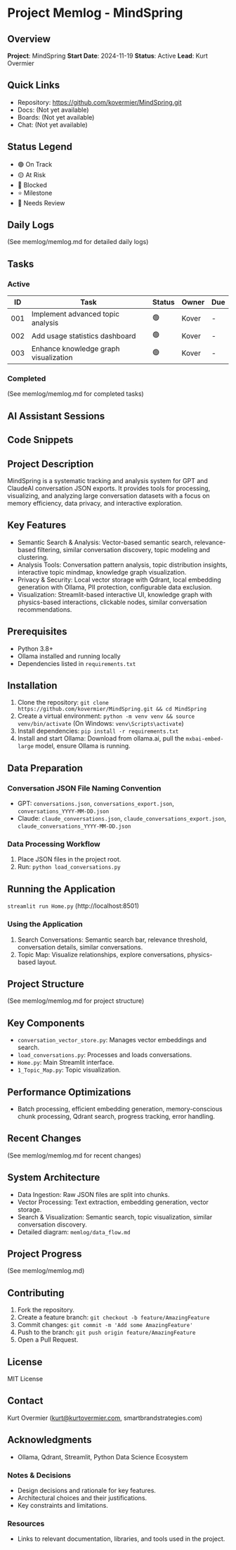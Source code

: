 # Project Memlog - MindSpring

## Overview
**Project**: MindSpring
**Start Date**: 2024-11-19
**Status**: Active
**Lead**: Kurt Overmier

## Quick Links
- Repository: https://github.com/kovermier/MindSpring.git
- Docs: (Not yet available)
- Boards: (Not yet available)
- Chat: (Not yet available)

## Status Legend
- 🟢 On Track
- 🟡 At Risk
- 🔴 Blocked
- ⭐ Milestone
- 📝 Needs Review

## Daily Logs
(See memlog/memlog.md for detailed daily logs)


## Tasks

### Active
| ID | Task | Status | Owner | Due |
|----|------|--------|-------|-----|
| 001 | Implement advanced topic analysis | 🟢 | Kover | - |
| 002 | Add usage statistics dashboard | 🟢 | Kover | - |
| 003 | Enhance knowledge graph visualization | 🟢 | Kover | - |

### Completed
(See memlog/memlog.md for completed tasks)


## AI Assistant Sessions


## Code Snippets

## Project Description
MindSpring is a systematic tracking and analysis system for GPT and ClaudeAI conversation JSON exports. It provides tools for processing, visualizing, and analyzing large conversation datasets with a focus on memory efficiency, data privacy, and interactive exploration.

## Key Features
- Semantic Search & Analysis: Vector-based semantic search, relevance-based filtering, similar conversation discovery, topic modeling and clustering.
- Analysis Tools: Conversation pattern analysis, topic distribution insights, interactive topic mindmap, knowledge graph visualization.
- Privacy & Security: Local vector storage with Qdrant, local embedding generation with Ollama, PII protection, configurable data exclusion.
- Visualization: Streamlit-based interactive UI, knowledge graph with physics-based interactions, clickable nodes, similar conversation recommendations.

## Prerequisites
- Python 3.8+
- Ollama installed and running locally
- Dependencies listed in `requirements.txt`

## Installation
1. Clone the repository: `git clone https://github.com/kovermier/MindSpring.git && cd MindSpring`
2. Create a virtual environment: `python -m venv venv && source venv/bin/activate` (On Windows: `venv\Scripts\activate`)
3. Install dependencies: `pip install -r requirements.txt`
4. Install and start Ollama: Download from ollama.ai, pull the `mxbai-embed-large` model, ensure Ollama is running.

## Data Preparation
### Conversation JSON File Naming Convention
- GPT: `conversations.json`, `conversations_export.json`, `conversations_YYYY-MM-DD.json`
- Claude: `claude_conversations.json`, `claude_conversations_export.json`, `claude_conversations_YYYY-MM-DD.json`

### Data Processing Workflow
1. Place JSON files in the project root.
2. Run: `python load_conversations.py`

## Running the Application
`streamlit run Home.py` (http://localhost:8501)

### Using the Application
1. Search Conversations: Semantic search bar, relevance threshold, conversation details, similar conversations.
2. Topic Map: Visualize relationships, explore conversations, physics-based layout.

## Project Structure
(See memlog/memlog.md for project structure)

## Key Components
- `conversation_vector_store.py`: Manages vector embeddings and search.
- `load_conversations.py`: Processes and loads conversations.
- `Home.py`: Main Streamlit interface.
- `1_Topic_Map.py`: Topic visualization.

## Performance Optimizations
- Batch processing, efficient embedding generation, memory-conscious chunk processing, Qdrant search, progress tracking, error handling.

## Recent Changes
(See memlog/memlog.md for recent changes)

## System Architecture
- Data Ingestion: Raw JSON files are split into chunks.
- Vector Processing: Text extraction, embedding generation, vector storage.
- Search & Visualization: Semantic search, topic visualization, similar conversation discovery.
- Detailed diagram: `memlog/data_flow.md`

## Project Progress
(See memlog/memlog.md)

## Contributing
1. Fork the repository.
2. Create a feature branch: `git checkout -b feature/AmazingFeature`
3. Commit changes: `git commit -m 'Add some AmazingFeature'`
4. Push to the branch: `git push origin feature/AmazingFeature`
5. Open a Pull Request.

## License
MIT License

## Contact
Kurt Overmier (kurt@kurtovermier.com, smartbrandstrategies.com)

## Acknowledgments
- Ollama, Qdrant, Streamlit, Python Data Science Ecosystem


### Notes & Decisions
- Design decisions and rationale for key features.
- Architectural choices and their justifications.
- Key constraints and limitations.

### Resources
- Links to relevant documentation, libraries, and tools used in the project.
